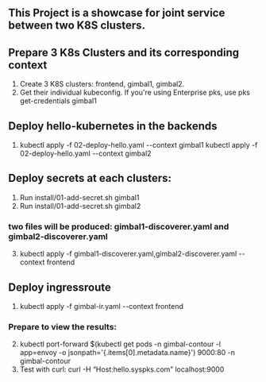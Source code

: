 ## This Project is a showcase for joint service between two K8S clusters.

## Prepare 3 K8s Clusters and its corresponding context
1. Create 3 K8S clusters: frontend, gimbal1, gimbal2. 
2. Get their individual kubeconfig. If you're using Enterprise pks, use pks get-credentials gimbal1

## Deploy hello-kubernetes in the backends
1. kubectl apply -f 02-deploy-hello.yaml --context gimbal1 
   kubectl apply -f 02-deploy-hello.yaml --context gimbal2

## Deploy secrets at each clusters:
1. Run install/01-add-secret.sh gimbal1
2. Run install/01-add-secret.sh gimbal2
### two files will be produced: gimbal1-discoverer.yaml and gimbal2-discoverer.yaml
3. kubectl apply -f gimbal1-discoverer.yaml,gimbal2-discoverer.yaml --context frontend

## Deploy ingressroute
1. kubectl apply -f gimbal-ir.yaml --context frontend
### Prepare to view the results: 
2. kubectl port-forward $(kubectl get pods -n gimbal-contour -l app=envoy -o jsonpath='{.items[0].metadata.name}') 9000:80 -n gimbal-contour
3. Test with curl: curl -H “Host:hello.syspks.com” localhost:9000
